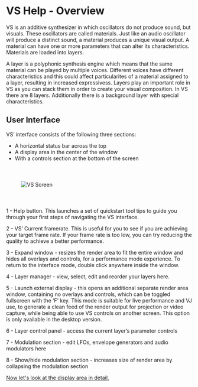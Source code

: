 # VS Help - Overview

VS is an additive synthesizer in which oscillators do not produce sound, but visuals. These oscillators are called materials. Just like an audio oscillator will produce a distinct sound, a material produces a unique visual output. A material can have one or more parameters that can alter its characteristics. Materials are loaded into layers.

A layer is a polyphonic synthesis engine which means that the same material can be played by multiple voices. Different voices have different characteristics and this could affect particularites of a material assigned to a layer, resulting in increased expressivess. Layers play an important role in VS as you can stack them in order to create your visual composition. In VS there are 8 layers. Additionally there is a background layer with special characteristics.

## User Interface

VS’ interface consists of the following three sections:

- A horizontal status bar across the top
- A display area in the center of the window
- With a controls section at the bottom of the screen

<img alt="VS Screen" align="center" src="/vs/images/overview/overview@2x.jpg" style="padding: 40px;"/>

1 - Help button. This launches a set of quickstart tool tips to guide you through your first steps of navigating the VS interface.

2 - VS’ Current framerate. This is useful for you to see if you are achieving your target frame rate. If your frame rate is too low, you can try reducing the quality to achieve a better performance.

3 - Expand window - resizes the render area to fit the entire window and hides all overlays and controls, for a performance mode experience. To return to the interface mode, double click anywhere inside the window.

4 - Layer manager - view, select, edit and reorder your layers here.

5 - Launch external display - this opens an additional separate render area window, containing no overlays and controls, which can be toggled fullscreen with the ‘F’ key. This mode is suitable for live performance and VJ use, to generate a clean feed of the render output for projection or video capture, while being able to use VS controls on another screen. This option is only available in the desktop version.

6 - Layer control panel - access the current layer’s parameter controls

7 - Modulation section - edit LFOs, envelope generators and audio modulators here

8 - Show/hide modulation section - increases size of render area by collapsing the modulation section

[Now let's look at the display area in detail.](display-area)
